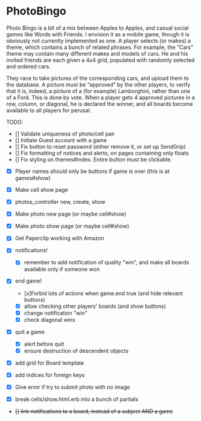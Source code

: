 # PhotoBingo

Photo Bingo is a bit of a mix between Apples to Apples,
and casual social games like Words with Friends. I envision it as a
mobile game, though it is obviously not currently implemented as one.
A player selects (or makes) a theme, which contains a bunch of related
phrases. For example, the “Cars” theme may contain many different makes
and models of cars. He and his invited friends are each given a 4x4 grid,
populated with randomly selected and ordered cars.

They race to take pictures
of the corresponding cars, and upload them to the database. A picture must be
“approved” by the other players, to verify that it is, indeed, a picture of a
(for example) Lamborghini, rather than one of a Ford. This is done by vote.
When a player gets 4 approved pictures in a row, column, or diagonal, he is
declared the winner, and all boards become available to all players for perusal.

TODO:

* [] Validate uniqueness of photo/cell pair
* [] Initiate Guest account with a game
* [] Fix button to reset password (either remove it, or set up SendGrip)
* [] Fix formatting of notices and alerts, on pages containing only floats
* [] Fix styling on themes#index. Entire button must be clickable.
* [x] Player names should only be buttons if game is over (this is at games#show)
* [x] Make cell show page
* [x] photos_controller new, create, show
* [x] Make photo new page (or maybe cell#show)
* [x] Make photo show page (or maybe cell#show)
* [x] Get Paperclip working with Amazon
* [x] notifications!
  * [x] remember to add notification of quality "win", and make all boards available only if someone won
* [x] end game!
  * [x]Forbid lots of actions when game.end true (and hide relevant buttons)
  * [x] allow checking other players' boards (and show buttons)
  * [x] change notification "win"
  * [x] check diagonal wins
* [x] quit a game
  * [x] alert before quit
  * [x] ensure destruction of descendent objects
* [x] add grid for Board template
* [x] add indices for foreign keys
* [x] Give error if try to submit photo with no image

* [x] break cells/show.html.erb into a bunch of partials
* ~~[] link notifications to a board, instead of a subject AND a game~~

